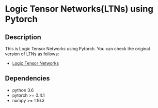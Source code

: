 # Logic Tensor Networks(LTNs) using Pytorch

## Description

This is Logic Tensor Networks using Pytorch. 
You can check the original version of LTNs as follows:
* [Logic Tensor Networks](https://github.com/logictensornetworks/logictensornetworks)

## Dependencies

* python 3.6
* pytorch >= 0.4.1
* numpy >= 1.16.3
